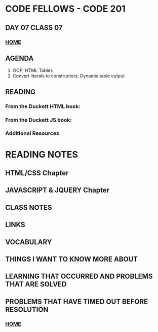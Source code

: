 # CODE FELLOWS - CODE 201

## DAY 07 CLASS 07


### [HOME](README.md)

## AGENDA
1.  OOP; HTML Tables
1.  Convert literals to constructors; Dynamic table output

## READING
### From the Duckett HTML book:

### From the Duckett JS book:

### Additional Resources

# READING NOTES
## HTML/CSS Chapter 

## JAVASCRIPT & JQUERY Chapter 

## CLASS NOTES

## LINKS

## VOCABULARY

## THINGS I WANT TO KNOW MORE ABOUT

## LEARNING THAT OCCURRED AND PROBLEMS THAT ARE SOLVED

## PROBLEMS THAT HAVE TIMED OUT BEFORE RESOLUTION

### [HOME](README.md)